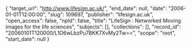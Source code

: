{
  "target_url": "http://www.lifesign.ac.uk/", 
  "end_date": null, 
  "date": "2006-01-01T12:00:00", 
  "slug": 109697, 
  "publisher": "lifesign.ac.uk", 
  "open_access": false, 
  "npld": false, 
  "title": "LifeSign : Networked Moving images for the life sciences", 
  "subjects": [], 
  "collections": [], 
  "record_id": "20060101T120000/L1O6wLbzPu7BKK7XvMy2Tw==", 
  "scope": "root", 
  "start_date": null
}

